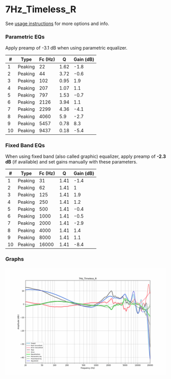 # 7Hz_Timeless_R
See [usage instructions](https://github.com/jaakkopasanen/AutoEq#usage) for more options and info.

### Parametric EQs
Apply preamp of -3.1 dB when using parametric equalizer.

|   # | Type    |   Fc (Hz) |    Q |   Gain (dB) |
|-----|---------|-----------|------|-------------|
|   1 | Peaking |        22 | 1.62 |        -1.8 |
|   2 | Peaking |        44 | 3.72 |        -0.6 |
|   3 | Peaking |       102 | 0.95 |         1.9 |
|   4 | Peaking |       207 | 1.07 |         1.1 |
|   5 | Peaking |       797 | 1.53 |        -0.7 |
|   6 | Peaking |      2126 | 3.94 |         1.1 |
|   7 | Peaking |      2299 | 4.36 |        -4.1 |
|   8 | Peaking |      4060 | 5.9  |        -2.7 |
|   9 | Peaking |      5457 | 0.78 |         8.3 |
|  10 | Peaking |      9437 | 0.18 |        -5.4 |

### Fixed Band EQs
When using fixed band (also called graphic) equalizer, apply preamp of **-2.3 dB** (if available) and set gains manually with these parameters.

|   # | Type    |   Fc (Hz) |    Q |   Gain (dB) |
|-----|---------|-----------|------|-------------|
|   1 | Peaking |        31 | 1.41 |        -1.4 |
|   2 | Peaking |        62 | 1.41 |         1   |
|   3 | Peaking |       125 | 1.41 |         1.9 |
|   4 | Peaking |       250 | 1.41 |         1.2 |
|   5 | Peaking |       500 | 1.41 |        -0.4 |
|   6 | Peaking |      1000 | 1.41 |        -0.5 |
|   7 | Peaking |      2000 | 1.41 |        -2.9 |
|   8 | Peaking |      4000 | 1.41 |         1.4 |
|   9 | Peaking |      8000 | 1.41 |         1.1 |
|  10 | Peaking |     16000 | 1.41 |        -8.4 |

### Graphs
![](./7Hz_Timeless_R.png)
